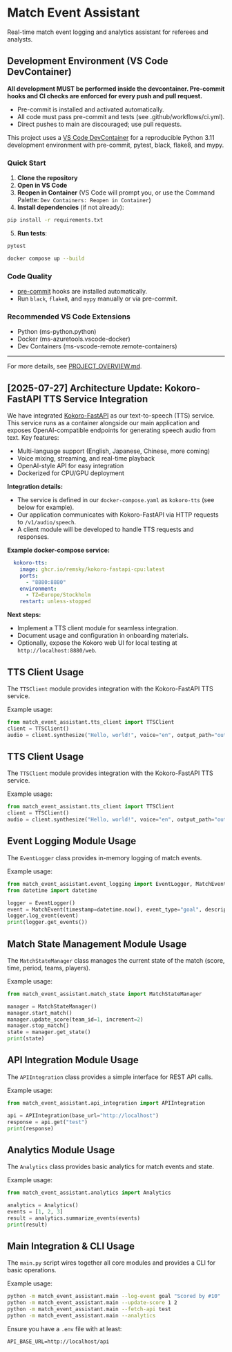 # Match Event Assistant

Real-time match event logging and analytics assistant for referees and analysts.

## Development Environment (VS Code DevContainer)
**All development MUST be performed inside the devcontainer. Pre-commit hooks and CI checks are enforced for every push and pull request.**

- Pre-commit is installed and activated automatically.
- All code must pass pre-commit and tests (see .github/workflows/ci.yml).
- Direct pushes to main are discouraged; use pull requests.


This project uses a [VS Code DevContainer](https://code.visualstudio.com/docs/remote/containers) for a reproducible Python 3.11 development environment with pre-commit, pytest, black, flake8, and mypy.

### Quick Start

1. **Clone the repository**
2. **Open in VS Code**
3. **Reopen in Container** (VS Code will prompt you, or use the Command Palette: `Dev Containers: Reopen in Container`)
4. **Install dependencies** (if not already):
```sh
pip install -r requirements.txt
```
5. **Run tests**:
```sh
pytest
```

```sh
docker compose up --build
```

### Code Quality
- [pre-commit](https://pre-commit.com/) hooks are installed automatically.
- Run `black`, `flake8`, and `mypy` manually or via pre-commit.

### Recommended VS Code Extensions
- Python (ms-python.python)
- Docker (ms-azuretools.vscode-docker)
- Dev Containers (ms-vscode-remote.remote-containers)

---

For more details, see [PROJECT_OVERVIEW.md](./PROJECT_OVERVIEW.md).



## [2025-07-27] Architecture Update: Kokoro-FastAPI TTS Service Integration

We have integrated [Kokoro-FastAPI](https://github.com/remsky/Kokoro-FastAPI) as our text-to-speech (TTS) service. This service runs as a container alongside our main application and exposes OpenAI-compatible endpoints for generating speech audio from text. Key features:
- Multi-language support (English, Japanese, Chinese, more coming)
- Voice mixing, streaming, and real-time playback
- OpenAI-style API for easy integration
- Dockerized for CPU/GPU deployment

**Integration details:**
- The service is defined in our `docker-compose.yaml` as `kokoro-tts` (see below for example).
- Our application communicates with Kokoro-FastAPI via HTTP requests to `/v1/audio/speech`.
- A client module will be developed to handle TTS requests and responses.

**Example docker-compose service:**
```yaml
  kokoro-tts:
    image: ghcr.io/remsky/kokoro-fastapi-cpu:latest
    ports:
      - "8880:8880"
    environment:
      - TZ=Europe/Stockholm
    restart: unless-stopped
```

**Next steps:**
- Implement a TTS client module for seamless integration.
- Document usage and configuration in onboarding materials.
- Optionally, expose the Kokoro web UI for local testing at `http://localhost:8880/web`.

## TTS Client Usage

The `TTSClient` module provides integration with the Kokoro-FastAPI TTS service.

Example usage:
```python
from match_event_assistant.tts_client import TTSClient
client = TTSClient()
audio = client.synthesize("Hello, world!", voice="en", output_path="output.wav")
```

## TTS Client Usage

The `TTSClient` module provides integration with the Kokoro-FastAPI TTS service.

Example usage:
```python
from match_event_assistant.tts_client import TTSClient
client = TTSClient()
audio = client.synthesize("Hello, world!", voice="en", output_path="output.wav")
```

## Event Logging Module Usage

The `EventLogger` class provides in-memory logging of match events.

Example usage:
```python
from match_event_assistant.event_logging import EventLogger, MatchEvent
from datetime import datetime

logger = EventLogger()
event = MatchEvent(timestamp=datetime.now(), event_type="goal", description="Scored by player 10", player_id=10, team_id=1)
logger.log_event(event)
print(logger.get_events())
```

## Match State Management Module Usage

The `MatchStateManager` class manages the current state of the match (score, time, period, teams, players).

Example usage:
```python
from match_event_assistant.match_state import MatchStateManager

manager = MatchStateManager()
manager.start_match()
manager.update_score(team_id=1, increment=2)
manager.stop_match()
state = manager.get_state()
print(state)
```

## API Integration Module Usage

The `APIIntegration` class provides a simple interface for REST API calls.

Example usage:
```python
from match_event_assistant.api_integration import APIIntegration

api = APIIntegration(base_url="http://localhost")
response = api.get("test")
print(response)
```

## Analytics Module Usage

The `Analytics` class provides basic analytics for match events and state.

Example usage:
```python
from match_event_assistant.analytics import Analytics

analytics = Analytics()
events = [1, 2, 3]
result = analytics.summarize_events(events)
print(result)
```

## Main Integration & CLI Usage

The `main.py` script wires together all core modules and provides a CLI for basic operations.

Example usage:
```sh
python -m match_event_assistant.main --log-event goal "Scored by #10"
python -m match_event_assistant.main --update-score 1 2
python -m match_event_assistant.main --fetch-api test
python -m match_event_assistant.main --analytics
```

Ensure you have a `.env` file with at least:
```
API_BASE_URL=http://localhost/api
```
